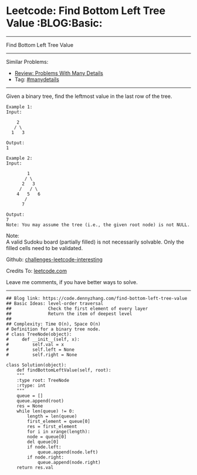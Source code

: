 
# Leetcode: Find Bottom Left Tree Value     :BLOG:Basic:

---

Find Bottom Left Tree Value  

---

Similar Problems:  

-   [Review: Problems With Many Details](https://code.dennyzhang.com/review-manydetails)
-   Tag: [#manydetails](https://code.dennyzhang.com/tag/manydetails)

---

Given a binary tree, find the leftmost value in the last row of the tree.  

    Example 1:
    Input:
    
        2
       / \
      1   3
    
    Output:
    1

    Example 2:
    Input:
    
            1
           / \
          2   3
         /   / \
        4   5   6
           /
          7
    
    Output:
    7
    Note: You may assume the tree (i.e., the given root node) is not NULL.

Note:  
A valid Sudoku board (partially filled) is not necessarily solvable. Only the filled cells need to be validated.  

Github: [challenges-leetcode-interesting](https://github.com/DennyZhang/challenges-leetcode-interesting/tree/master/problems/find-bottom-left-tree-value)  

Credits To: [leetcode.com](https://leetcode.com/problems/find-bottom-left-tree-value/description/)  

Leave me comments, if you have better ways to solve.  

---

    ## Blog link: https://code.dennyzhang.com/find-bottom-left-tree-value
    ## Basic Ideas: level-order traversal
    ##              Check the first element of every layer
    ##              Return the item of deepest level
    ##
    ## Complexity: Time O(n), Space O(n)
    # Definition for a binary tree node.
    # class TreeNode(object):
    #     def __init__(self, x):
    #         self.val = x
    #         self.left = None
    #         self.right = None
    
    class Solution(object):
        def findBottomLeftValue(self, root):
    	"""
    	:type root: TreeNode
    	:rtype: int
    	"""
    	queue = []
    	queue.append(root)
    	res = None
    	while len(queue) != 0:
    	    length = len(queue)
    	    first_element = queue[0]
    	    res = first_element
    	    for i in xrange(length):
    		node = queue[0]
    		del queue[0]
    		if node.left:
    		    queue.append(node.left)
    		if node.right:
    		    queue.append(node.right)
    	return res.val

